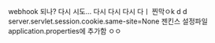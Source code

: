webhook 되나?
다시 시도...
다시
다시
다시
다ㅣ
찐막ㅇk
d
d
server.servlet.session.cookie.same-site=None 젠킨스 설정파일 application.properties에 추가함
ㅇㅇ

